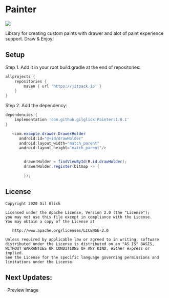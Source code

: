# Painter
[![](https://jitpack.io/v/gilglick/Painter.svg)](https://jitpack.io/#gilglick/Painter)


Library for creating custom paints with drawer and alot of paint experience support. 
Draw & Enjoy!

## Setup
Step 1. Add it in your root build.gradle at the end of repositories:
```gradle
allprojects {
    repositories {
        maven { url 'https://jitpack.io' }
    }
}
```

Step 2. Add the dependency:
```gradle
dependencies {
    implementation 'com.github.gilglick:Painter:1.0.1'
}
```



```java
   <com.example.drawer.DrawerHolder
      android:id="@+id/drawHolder"
      android:layout_width="match_parent"
      android:layout_height="match_parent"/>


```

```java

        drawerHolder = findViewById(R.id.drawHolder);
        drawerHolder.register(bitmap -> {

        });              
```

## License

    Copyright 2020 Gil Glick

    Licensed under the Apache License, Version 2.0 (the "License");
    you may not use this file except in compliance with the License.
    You may obtain a copy of the License at

       http://www.apache.org/licenses/LICENSE-2.0

    Unless required by applicable law or agreed to in writing, software
    distributed under the License is distributed on an "AS IS" BASIS,
    WITHOUT WARRANTIES OR CONDITIONS OF ANY KIND, either express or implied.
    See the License for the specific language governing permissions and
    limitations under the License.

## Next Updates:
  -Preview Image
